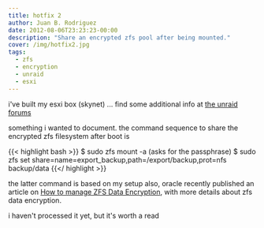 ```yaml
---
title: hotfix 2
author: Juan B. Rodriguez
date: 2012-08-06T23:23:23-00:00
description: "Share an encrypted zfs pool after being mounted."
cover: /img/hotfix2.jpg
tags:
  - zfs
  - encryption
  - unraid
  - esxi
---
```


i've built my esxi box (skynet) ... find some additional info at <a href="https://lime-technology.com/forum/index.php?topic=21514.0" title="skynet + hal &amp; wopr (esxi head + 2 unraid das)" target="_blank">the unraid forums</a>

something i wanted to document. the command sequence to share the encrypted zfs filesystem after boot is

{{< highlight bash >}}
$ sudo zfs mount -a (asks for the passphrase)
$ sudo zfs set share=name=export_backup,path=/export/backup,prot=nfs backup/data
{{</ highlight >}}

the latter command is based on my setup
also, oracle recently published an article on [How to manage ZFS Data Encryption](https://www.oracle.com/technetwork/articles/servers-storage-admin/manage-zfs-encryption-1715034.html), with more details about zfs data encryption.

i haven't processed it yet, but it's worth a read
